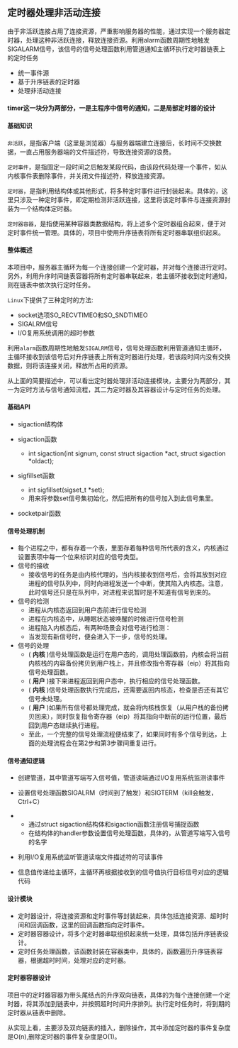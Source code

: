 ## 定时器处理非活动连接
由于非活跃连接占用了连接资源，严重影响服务器的性能，通过实现一个服务器定时器，处理这种非活跃连接，释放连接资源。利用alarm函数周期性地触发SIGALARM信号，该信号的信号处理函数利用管道通知主循环执行定时器链表上的定时任务
* 统一事件源
* 基于升序链表的定时器
* 处理非活动连接

#### timer这一块分为两部分，一是主程序中信号的通知，二是局部定时器的设计

#### 基础知识

`非活跃`，是指客户端（这里是浏览器）与服务器端建立连接后，长时间不交换数据，一直占用服务器端的文件描述符，导致连接资源的浪费。

`定时事件`，是指固定一段时间之后触发某段代码，由该段代码处理一个事件，如从内核事件表删除事件，并关闭文件描述符，释放连接资源。

`定时器`，是指利用结构体或其他形式，将多种定时事件进行封装起来。具体的，这里只涉及一种定时事件，即定期检测非活跃连接，这里将该定时事件与连接资源封装为一个结构体定时器。

`定时器容器`，是指使用某种容器类数据结构，将上述多个定时器组合起来，便于对定时事件统一管理。具体的，项目中使用升序链表将所有定时器串联组织起来。

#### 整体概述

本项目中，服务器主循环为每一个连接创建一个定时器，并对每个连接进行定时。另外，利用升序时间链表容器将所有定时器串联起来，若主循环接收到定时通知，则在链表中依次执行定时任务。

`Linux`下提供了三种定时的方法:

- socket选项SO_RECVTIMEO和SO_SNDTIMEO
- SIGALRM信号
- I/O复用系统调用的超时参数

利用`alarm`函数周期性地触发`SIGALRM`信号，信号处理函数利用管道通知主循环，主循环接收到该信号后对升序链表上所有定时器进行处理，若该段时间内没有交换数据，则将该连接关闭，释放所占用的资源。

从上面的简要描述中，可以看出定时器处理非活动连接模块，主要分为两部分，其一为定时方法与信号通知流程，其二为定时器及其容器设计与定时任务的处理。

#### 基础API

* sigaction结构体

* sigaction函数
  * int sigaction(int signum, const struct sigaction *act, struct sigaction *oldact);
* sigfillset函数
  * int sigfillset(sigset_t *set);
  * 用来将参数set信号集初始化，然后把所有的信号加入到此信号集里。
* socketpair函数

#### 信号处理机制

* 每个进程之中，都有存着一个表，里面存着每种信号所代表的含义，内核通过设置表项中每一个位来标识对应的信号类型。
* 信号的接收
  * 接收信号的任务是由内核代理的，当内核接收到信号后，会将其放到对应进程的信号队列中，同时向进程发送一个中断，使其陷入内核态。注意，此时信号还只是在队列中，对进程来说暂时是不知道有信号到来的。
* 信号的检测
  * 进程从内核态返回到用户态前进行信号检测
  * 进程在内核态中，从睡眠状态被唤醒的时候进行信号检测
  * 进程陷入内核态后，有两种场景会对信号进行检测：
  * 当发现有新信号时，便会进入下一步，信号的处理。
* 信号的处理
  * ( **内核** )信号处理函数是运行在用户态的，调用处理函数前，内核会将当前内核栈的内容备份拷贝到用户栈上，并且修改指令寄存器（eip）将其指向信号处理函数。
  * ( **用户** )接下来进程返回到用户态中，执行相应的信号处理函数。
  * ( **内核** )信号处理函数执行完成后，还需要返回内核态，检查是否还有其它信号未处理。
  * ( **用户** )如果所有信号都处理完成，就会将内核栈恢复（从用户栈的备份拷贝回来），同时恢复指令寄存器（eip）将其指向中断前的运行位置，最后回到用户态继续执行进程。
  * 至此，一个完整的信号处理流程便结束了，如果同时有多个信号到达，上面的处理流程会在第2步和第3步骤间重复进行。

#### 信号通知逻辑

- 创建管道，其中管道写端写入信号值，管道读端通过I/O复用系统监测读事件

- 设置信号处理函数SIGALRM（时间到了触发）和SIGTERM（kill会触发，Ctrl+C）

- - 通过struct sigaction结构体和sigaction函数注册信号捕捉函数
  - 在结构体的handler参数设置信号处理函数，具体的，从管道写端写入信号的名字

- 利用I/O复用系统监听管道读端文件描述符的可读事件

- 信息值传递给主循环，主循环再根据接收到的信号值执行目标信号对应的逻辑代码

#### 设计模块
* 定时器设计，将连接资源和定时事件等封装起来，具体包括连接资源、超时时间和回调函数，这里的回调函数指向定时事件。
* 定时器容器设计，将多个定时器串联组织起来统一处理，具体包括升序链表设计。
* 定时任务处理函数，该函数封装在容器类中，具体的，函数遍历升序链表容器，根据超时时间，处理对应的定时器。

#### 定时器容器设计
项目中的定时器容器为带头尾结点的升序双向链表，具体的为每个连接创建一个定时器，将其添加到链表中，并按照超时时间升序排列。执行定时任务时，将到期的定时器从链表中删除。

从实现上看，主要涉及双向链表的插入，删除操作，其中添加定时器的事件复杂度是O(n),删除定时器的事件复杂度是O(1)。




